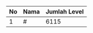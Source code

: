 | No | Nama            | Jumlah Level |
|----|-----------------|--------------|
| 1  | #    |    6115        |
